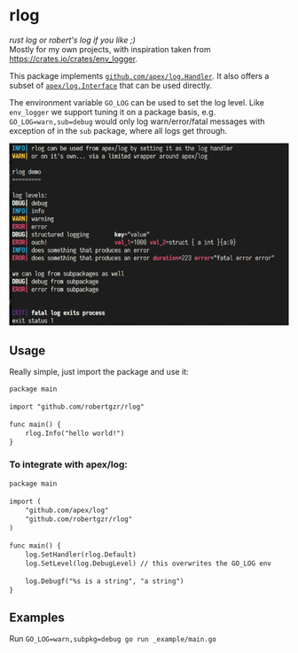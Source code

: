 rlog
====

_rust log or robert's log if you like ;)_  
Mostly for my own projects, with inspiration taken from https://crates.io/crates/env_logger.

This package implements [`github.com/apex/log.Handler`](https://github.com/apex/log/blob/master/logger.go#L54). 
It also offers a subset of [`apex/log.Interface`](https://github.com/apex/log/blob/master/interface.go#L4) that can be used directly.

The environment variable `GO_LOG` can be used to set the log level. Like `env_logger` we support tuning it on a package
basis, e.g. `GO_LOG=warn,sub=debug` would only log warn/error/fatal messages with exception of in the `sub` package,
where all logs get through.

![preview](static/preview.png)

## Usage

Really simple, just import the package and use it:

```
package main

import "github.com/robertgzr/rlog"

func main() {
    rlog.Info("hello world!")
}
```

### To integrate with apex/log:

```
package main

import (
    "github.com/apex/log"
    "github.com/robertgzr/rlog"
)

func main() {
    log.SetHandler(rlog.Default)
    log.SetLevel(log.DebugLevel) // this overwrites the GO_LOG env

    log.Debugf("%s is a string", "a string")
}
```

## Examples

Run `GO_LOG=warn,subpkg=debug go run _example/main.go`

